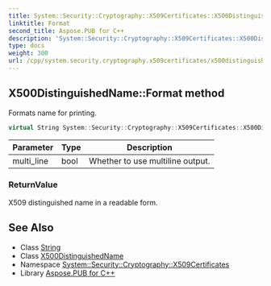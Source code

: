 ```yaml
---
title: System::Security::Cryptography::X509Certificates::X500DistinguishedName::Format method
linktitle: Format
second_title: Aspose.PUB for C++
description: 'System::Security::Cryptography::X509Certificates::X500DistinguishedName::Format method. Formats name for printing in C++.'
type: docs
weight: 300
url: /cpp/system.security.cryptography.x509certificates/x500distinguishedname/format/
---
```

## X500DistinguishedName::Format method


Formats name for printing.

```cpp
virtual String System::Security::Cryptography::X509Certificates::X500DistinguishedName::Format(bool multi_line) const override
```


| Parameter | Type | Description |
| --- | --- | --- |
| multi_line | bool | Whether to use multiline output. |

### ReturnValue

X509 distinguished name in a readable form.

## See Also

* Class [String](../../../system/string/)
* Class [X500DistinguishedName](../)
* Namespace [System::Security::Cryptography::X509Certificates](../../)
* Library [Aspose.PUB for C++](../../../)
